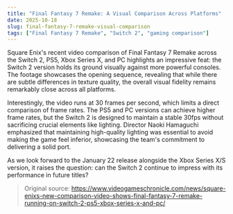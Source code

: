 ```yaml
---
title: "Final Fantasy 7 Remake: A Visual Comparison Across Platforms"
date: 2025-10-18
slug: final-fantasy-7-remake-visual-comparison
tags: ["Final Fantasy 7 Remake", "Switch 2", "gaming comparison"]
---
```


Square Enix's recent video comparison of Final Fantasy 7 Remake across the Switch 2, PS5, Xbox Series X, and PC highlights an impressive feat: the Switch 2 version holds its ground visually against more powerful consoles. The footage showcases the opening sequence, revealing that while there are subtle differences in texture quality, the overall visual fidelity remains remarkably close across all platforms.

Interestingly, the video runs at 30 frames per second, which limits a direct comparison of frame rates. The PS5 and PC versions can achieve higher frame rates, but the Switch 2 is designed to maintain a stable 30fps without sacrificing crucial elements like lighting. Director Naoki Hamaguchi emphasized that maintaining high-quality lighting was essential to avoid making the game feel inferior, showcasing the team's commitment to delivering a solid port.

As we look forward to the January 22 release alongside the Xbox Series X/S version, it raises the question: can the Switch 2 continue to impress with its performance in future titles?
> Original source: https://www.videogameschronicle.com/news/square-enixs-new-comparison-video-shows-final-fantasy-7-remake-running-on-switch-2-ps5-xbox-series-x-and-pc/